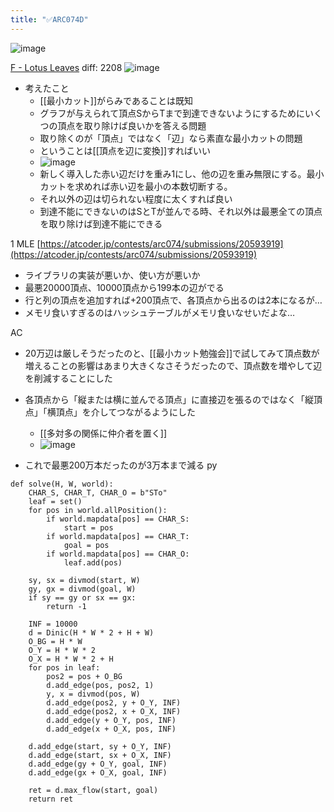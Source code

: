 ```yaml
---
title: "✅ARC074D"
---
```


![image](https://gyazo.com/4d90135f13838ae486c33a1424fb914d/thumb/1000)

[F - Lotus Leaves](https://atcoder.jp/contests/arc074/tasks/arc074_d) diff: 2208
![image](https://gyazo.com/a72c294639d6c322d4bc4d623b87f6a0/thumb/1000)
- 考えたこと
    - [[最小カット]]がらみであることは既知
    - グラフが与えられて頂点SからTまで到達できないようにするためにいくつの頂点を取り除けば良いかを答える問題
    - 取り除くのが「頂点」ではなく「辺」なら素直な最小カットの問題
    - ということは[[頂点を辺に変換]]すればいい
    - ![image](https://gyazo.com/9fff8fc0b6b978f7275bebef8db70e1c/thumb/1000)
    - 新しく導入した赤い辺だけを重み1にし、他の辺を重み無限にする。最小カットを求めれば赤い辺を最小の本数切断する。
    - それ以外の辺は切られない程度に太くすれば良い
    - 到達不能にできないのはSとTが並んでる時、それ以外は最悪全ての頂点を取り除けば到達不能にできる

1 MLE
[https://atcoder.jp/contests/arc074/submissions/20593919](https://atcoder.jp/contests/arc074/submissions/20593919)
- ライブラリの実装が悪いか、使い方が悪いか
- 最悪20000頂点、10000頂点から199本の辺がでる
- 行と列の頂点を追加すれば+200頂点で、各頂点から出るのは2本になるが…
- メモリ食いすぎるのはハッシュテーブルがメモリ食いなせいだよな…

AC
- 20万辺は厳しそうだったのと、[[最小カット勉強会]]で試してみて頂点数が増えることの影響はあまり大きくなさそうだったので、頂点数を増やして辺を削減することにした
- 各頂点から「縦または横に並んでる頂点」に直接辺を張るのではなく「縦頂点」「横頂点」を介してつながるようにした
    - [[多対多の関係に仲介者を置く]]
    - ![image](https://gyazo.com/418e454dc8ceb664691dcafdb6fc94a4/thumb/1000)

- これで最悪200万本だったのが3万本まで減る
py

```
def solve(H, W, world):
    CHAR_S, CHAR_T, CHAR_O = b"STo"
    leaf = set()
    for pos in world.allPosition():
        if world.mapdata[pos] == CHAR_S:
            start = pos
        if world.mapdata[pos] == CHAR_T:
            goal = pos
        if world.mapdata[pos] == CHAR_O:
            leaf.add(pos)

    sy, sx = divmod(start, W)
    gy, gx = divmod(goal, W)
    if sy == gy or sx == gx:
        return -1

    INF = 10000
    d = Dinic(H * W * 2 + H + W)
    O_BG = H * W
    O_Y = H * W * 2
    O_X = H * W * 2 + H
    for pos in leaf:
        pos2 = pos + O_BG
        d.add_edge(pos, pos2, 1)
        y, x = divmod(pos, W)
        d.add_edge(pos2, y + O_Y, INF)
        d.add_edge(pos2, x + O_X, INF)
        d.add_edge(y + O_Y, pos, INF)
        d.add_edge(x + O_X, pos, INF)

    d.add_edge(start, sy + O_Y, INF)
    d.add_edge(start, sx + O_X, INF)
    d.add_edge(gy + O_Y, goal, INF)
    d.add_edge(gx + O_X, goal, INF)

    ret = d.max_flow(start, goal)
    return ret
```



